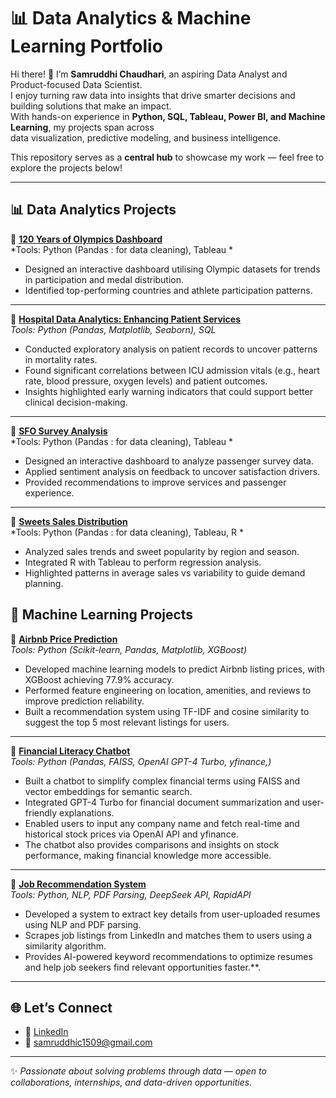 # 📊 Data Analytics & Machine Learning Portfolio

Hi there! 👋 I’m **Samruddhi Chaudhari**, an aspiring Data Analyst and Product-focused Data Scientist.  
I enjoy turning raw data into insights that drive smarter decisions and building solutions that make an impact.  
With hands-on experience in **Python, SQL, Tableau, Power BI, and Machine Learning**, my projects span across  
data visualization, predictive modeling, and business intelligence.  

This repository serves as a **central hub** to showcase my work — feel free to explore the projects below!

---

## 📊 Data Analytics Projects

🔹 **[120 Years of Olympics Dashboard](https://github.com/Samruddhi1509/Olympics-Analytics-Dashboard)**  
*Tools: Python (Pandas : for data cleaning), Tableau *  
- Designed an interactive dashboard utilising Olympic datasets for trends in participation and medal distribution.  
- Identified top-performing countries and athlete participation patterns.  

---

🔹 **[Hospital Data Analytics: Enhancing Patient Services](https://github.com/Samruddhi1509/Hospital-Data-Analytics)**  
*Tools: Python (Pandas, Matplotlib, Seaborn), SQL*  
- Conducted exploratory analysis on patient records to uncover patterns in mortality rates.
- Found significant correlations between ICU admission vitals (e.g., heart rate, blood pressure, oxygen levels) and patient outcomes.
- Insights highlighted early warning indicators that could support better clinical decision-making. 

---

🔹 **[SFO Survey Analysis](https://github.com/Samruddhi1509/SFO-Survey-Analysis)**  
*Tools: Python (Pandas : for data cleaning), Tableau *  
- Designed an interactive dashboard to analyze passenger survey data.
- Applied sentiment analysis on feedback to uncover satisfaction drivers.
- Provided recommendations to improve services and passenger experience.

---

🔹 **[Sweets Sales Distribution](https://github.com/Samruddhi1509/SFO-Survey-Analysis)**  
*Tools: Python (Pandas : for data cleaning), Tableau, R *  
- Analyzed sales trends and sweet popularity by region and season.
- Integrated R with Tableau to perform regression analysis.
- Highlighted patterns in average sales vs variability to guide demand planning.



## 🤖 Machine Learning Projects

🔹 **[Airbnb Price Prediction](https://github.com/Samruddhi1509/Airbnb-Pricing-Prediction)**  
*Tools: Python (Scikit-learn, Pandas, Matplotlib, XGBoost)*  
- Developed machine learning models to predict Airbnb listing prices, with XGBoost achieving 77.9% accuracy.
- Performed feature engineering on location, amenities, and reviews to improve prediction reliability.
- Built a recommendation system using TF-IDF and cosine similarity to suggest the top 5 most relevant listings for users.

---

🔹 **[Financial Literacy Chatbot](https://github.com/YourUsername/Airbnb-Price-Prediction)**  
*Tools: Python (Pandas, FAISS, OpenAI GPT-4 Turbo, yfinance,)*  
- Built a chatbot to simplify complex financial terms using FAISS and vector embeddings for semantic search.
- Integrated GPT-4 Turbo for financial document summarization and user-friendly explanations.
- Enabled users to input any company name and fetch real-time and historical stock prices via OpenAI API and yfinance.
- The chatbot also provides comparisons and insights on stock performance, making financial knowledge more accessible.

---

🔹 **[Job Recommendation System](https://github.com/Samruddhi1509/Job-Recommendation-System)**  
*Tools: Python, NLP, PDF Parsing, DeepSeek API, RapidAPI*  
- Developed a system to extract key details from user-uploaded resumes using NLP and PDF parsing.
- Scrapes job listings from LinkedIn and matches them to users using a similarity algorithm.
- Provides AI-powered keyword recommendations to optimize resumes and help job seekers find relevant opportunities faster.**.  

---

## 🌐 Let’s Connect

- 💼 [LinkedIn](https://www.linkedin.com/in/samruddhichaudhari)   
- 📧 samruddhic1509@gmail.com 

---

✨ *Passionate about solving problems through data — open to collaborations, internships, and data-driven opportunities.*  
